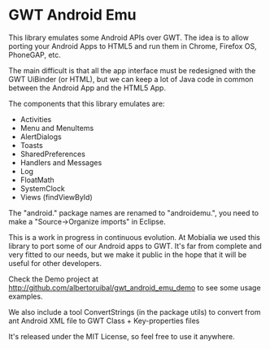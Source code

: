 GWT Android Emu
===============

This library emulates some Android APIs over GWT. The idea is to allow porting your Android Apps to HTML5 and run them in Chrome, Firefox OS, PhoneGAP, etc.

The main difficult is that all the app interface must be redesigned with the GWT UiBinder (or HTML), but we can keep a lot of Java code in common between the Android App and the HTML5 App.

The components that this library emulates are:

* Activities
* Menu and MenuItems
* AlertDialogs
* Toasts
* SharedPreferences
* Handlers and Messages
* Log
* FloatMath
* SystemClock
* Views (findViewById)

The "android." package names are renamed to "androidemu.", you need to make a "Source->Organize imports" in Eclipse.

This is a work in progress in continuous evolution. At Mobialia we used this library to port some of our Android apps to GWT. It's far from complete and very fitted to our needs, but we make it public in the hope that it will be useful for other developers.

Check the Demo project at http://github.com/albertoruibal/gwt_android_emu_demo to see some usage examples.

We also include a tool ConvertStrings (in the package utils) to convert from ant Android XML file to GWT Class + Key-properties files

It's released under the MIT License, so feel free to use it anywhere. 
